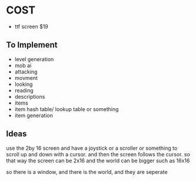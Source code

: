 # COST #
 - ttf screen $19

## To Implement ##
 - level generation
 - mob ai
 - attacking
 - movment
 - looking
 - reading
 - descriptions
 - items
 - item hash table/ lookup table or something
 - item generation

## Ideas ##
use the 2by 16 screen and have a joystick or a scroller or something to scroll up and down with a cursor.
and then the screen follows the cursor. so that way the screen can be 2x16 and the world can be bigger such as 16x16 

so there is a window, and there is the world, and they are seperate
